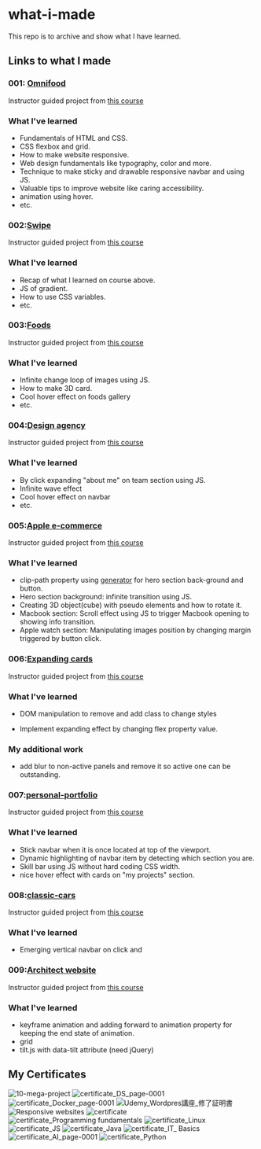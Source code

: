 # what-i-made

This repo is to archive and show what I have learned.

## Links to what I made

### 001: [Omnifood](https://app.netlify.com/sites/omnifood-kk/overview)

Instructor guided project from [this course](https://www.udemy.com/course/design-and-develop-a-killer-website-with-html5-and-css3/)

### What I've learned

- Fundamentals of HTML and CSS.
- CSS flexbox and grid.
- How to make website responsive.
- Web design fundamentals like typography, color and more.
- Technique to make sticky and drawable responsive navbar and using JS.
- Valuable tips to improve website like caring accessibility.
- animation using hover.
- etc.

### 002:[Swipe](https://swipe-exercise.netlify.app/)

Instructor guided project from [this course](https://www.udemy.com/course/html-and-css-bootcamp/)

### What I've learned

- Recap of what I learned on course above.
- JS of gradient.
- How to use CSS variables.
- etc.

### 003:[Foods](https://exercise001-koichi.netlify.app/)

Instructor guided project from [this course](https://www.udemy.com/course/10-mega-responsive-websites-with-html-css-and-javascript/?kw=10+mega&src=sac)

### What I've learned

- Infinite change loop of images using JS.
- How to make 3D card.
- Cool hover effect on foods gallery
- etc.

### 004:[Design agency](https://exercise002-koichi.netlify.app/)

Instructor guided project from [this course](https://www.udemy.com/course/10-mega-responsive-websites-with-html-css-and-javascript/?kw=10+mega&src=sac)

### What I've learned

- By click expanding "about me" on team section using JS.
- Infinite wave effect
- Cool hover effect on navbar
- etc.


### 005:[Apple e-commerce](https://apple-ecommerce-exercise.netlify.app/)

Instructor guided project from [this course](https://www.udemy.com/course/10-mega-responsive-websites-with-html-css-and-javascript/?kw=10+mega&src=sac)

### What I've learned

- clip-path property using [generator](https://bennettfeely.com/clippy/) for hero section back-ground and button.
- Hero section background:  infinite transition using JS.
- Creating 3D object(cube) with pseudo elements and how to rotate it.
- Macbook section: Scroll effect using JS to trigger Macbook opening to showing info transition.
- Apple watch section: Manipulating images position by changing margin triggered by button click.


### 006:[Expanding cards](https://expanding-cards-exercise.netlify.app/)

Instructor guided project from [this course]([https://www.udemy.com/course/10-mega-responsive-websites-with-html-css-and-javascript/?kw=10+mega&src=sac](https://ibmcsr.udemy.com/course/50-projects-50-days/learn/lecture/23599990#overview))

### What I've learned
- DOM manipulation to remove and add class to change styles
* Implement expanding effect by changing flex property value.

### My additional work
- add blur to non-active panels and remove it so active one can be outstanding.


### 007:[personal-portfolio](https://personal-portfolio-exercise-kk.netlify.app)

Instructor guided project from [this course]([https://www.udemy.com/course/10-mega-responsive-websites-with-html-css-and-javascript/?kw=10+mega&src=sac](https://ibmcsr.udemy.com/course/50-projects-50-days/learn/lecture/23599990#overview))

### What I've learned
- Stick navbar when it is once located at top of the viewport.
- Dynamic highlighting of navbar item by detecting which section you are.
- Skill bar using JS without hard coding CSS width.
- nice hover effect with cards on "my projects" section.


### 008:[classic-cars](https://classic-cars-exercise.netlify.app/)

Instructor guided project from [this course]([https://www.udemy.com/course/10-mega-responsive-websites-with-html-css-and-javascript/?kw=10+mega&src=sac](https://ibmcsr.udemy.com/course/50-projects-50-days/learn/lecture/23599990#overview))

### What I've learned
- Emerging vertical navbar on click and


### 009:[Architect website](https://classic-cars-exercise.netlify.app/)

Instructor guided project from [this course]([https://www.udemy.com/course/10-mega-responsive-websites-with-html-css-and-javascript/?kw=10+mega&src=sac](https://ibmcsr.udemy.com/course/50-projects-50-days/learn/lecture/23599990#overview))

### What I've learned
- keyframe animation and adding forward to animation property for keeping the end state of animation.
- grid
- tilt.js with data-tilt attribute (need jQuery) 




## My Certificates

![10-mega-project](https://github.com/KKoichi276052/what-i-made/assets/116039997/a6e6c805-9db2-4756-8a5e-2f51b60ca263)
![certificate_DS_page-0001](https://github.com/KKoichi276052/what-i-made/assets/116039997/3a0a763d-7a1d-4006-9751-026829eb8f1f)
![certificate_Docker_page-0001](https://github.com/KKoichi276052/what-i-made/assets/116039997/661f96ad-4e0d-4f5e-8569-e6958572e37e)
![Udemy_Wordpres講座_修了証明書](https://github.com/KKoichi276052/what-i-made/assets/116039997/e401eb43-96c4-4b5b-abc0-27c8445f9683)
![Responsive websites](https://github.com/KKoichi276052/what-i-made/assets/116039997/8c45b81f-1287-4bdd-a267-6dadd1052776)
![certificate](https://github.com/KKoichi276052/what-i-made/assets/116039997/d83b0eb6-0a7c-45a1-afec-db6f44e9189e)
![certificate_Programming fundamentals](https://github.com/KKoichi276052/what-i-made/assets/116039997/ecc2674f-488e-4ab0-b00e-ff2107fcd1c0)
![certificate_Linux](https://github.com/KKoichi276052/what-i-made/assets/116039997/b5cbc574-31fd-4990-b6a1-662d7fcdff91)
![certificate_JS](https://github.com/KKoichi276052/what-i-made/assets/116039997/d247913b-2bc5-4e7b-8bc3-151f6acea69f)
![certificate_Java](https://github.com/KKoichi276052/what-i-made/assets/116039997/6f820926-4b0c-43e7-af0c-7934ceb9dd68)
![certificate_IT_ Basics](https://github.com/KKoichi276052/what-i-made/assets/116039997/0fa16943-8bf6-488f-88e9-46c887f16e4d)
![certificate_AI_page-0001](https://github.com/KKoichi276052/what-i-made/assets/116039997/5e175703-44c7-435a-b541-189277a2b4a6)
![certificate_Python](https://github.com/KKoichi276052/what-i-made/assets/116039997/5ab3c421-1824-4017-9f73-ac8a11130b37)

